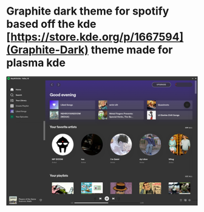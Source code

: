 # Graphite dark theme for spotify based off the kde [https://store.kde.org/p/1667594](Graphite-Dark) theme made for plasma kde

![image](screenshot.png)
